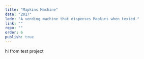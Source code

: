 ```yaml
---
title: "Mapkins Machine"
date: "2017"
lede: "A vending machine that dispenses Mapkins when texted."
link: ""
repo: ""
order: 6
publish: true
---
```


hi from test project
